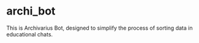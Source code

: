 # archi_bot
This is Archivarius Bot, designed to simplify the process of sorting data in educational chats.
